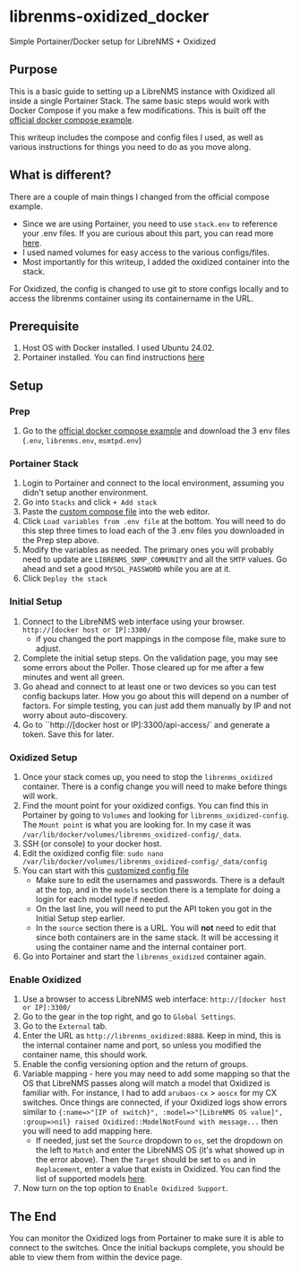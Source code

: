 # librenms-oxidized_docker
Simple Portainer/Docker setup for LibreNMS + Oxidized

## Purpose
This is a basic guide to setting up a LibreNMS instance with Oxidized all inside a single Portainer Stack. The same basic steps would work with Docker Compose if you make a few modifications. This is built off the [official docker compose example](https://github.com/librenms/docker/tree/master/examples/compose).

This writeup includes the compose and config files I used, as well as various instructions for things you need to do as you move along.

## What is different?
There are a couple of main things I changed from the official compose example.
* Since we are using Portainer, you need to use `stack.env` to reference your .env files. If you are curious about this part, you can read more [here](https://www.portainer.io/blog/using-env-files-in-stacks-with-portainer).
* I used named volumes for easy access to the various configs/files.
* Most importantly for this writeup, I added the oxidized container into the stack.

For Oxidized, the config is changed to use git to store configs locally and to access the librenms container using its containername in the URL.

## Prerequisite
1. Host OS with Docker installed. I used Ubuntu 24.02.
2. Portainer installed. You can find instructions [here](https://docs.portainer.io/start/install-ce/server/docker/linux)

## Setup

### Prep
1. Go to the [official docker compose example](https://github.com/librenms/docker/tree/master/examples/compose) and download the 3 env files (`.env`, `librenms.env`, `msmtpd.env`)

### Portainer Stack
1. Login to Portainer and connect to the local environment, assuming you didn't setup another environment.
2. Go into `Stacks` and click `+ Add stack`
3. Paste the [custom compose file](compose.yml) into the web editor.
5. Click `Load variables from .env file` at the bottom. You will need to do this step three times to load each of the 3 .env files you downloaded in the Prep step above.
6. Modify the variables as needed. The primary ones you will probably need to update are `LIBRENMS_SNMP_COMMUNITY` and all the `SMTP` values. Go ahead and set a good `MYSQL_PASSWORD` while you are at it.
7. Click `Deploy the stack`

### Initial Setup
1. Connect to the LibreNMS web interface using your browser. `http://[docker host or IP]:3300/`
   - if you changed the port mappings in the compose file, make sure to adjust.
2. Complete the initial setup steps. On the validation page, you may see some errors about the Poller. Those cleared up for me after a few minutes and went all green.
3. Go ahead and connect to at least one or two devices so you can test config backups later. How you go about this will depend on a number of factors. For simple testing, you can just add them manually by IP and not worry about auto-discovery.
4. Go to ``http://[docker host or IP]:3300/api-access/` and generate a token. Save this for later.

### Oxidized Setup
1. Once your stack comes up, you need to stop the `librenms_oxidized` container. There is a config change you will need to make before things will work.
2. Find the mount point for your oxidized configs. You can find this in Portainer by going to `Volumes` and looking for `librenms_oxidized-config`. The `Mount point` is what you are looking for. In my case it was `/var/lib/docker/volumes/librenms_oxidized-config/_data`.
3. SSH (or console) to your docker host.
4. Edit the oxidized config file: `sudo nano /var/lib/docker/volumes/librenms_oxidized-config/_data/config`
5. You can start with this [customized config file](oxidized_config)
   - Make sure to edit the usernames and passwords. There is a default at the top, and in the `models` section there is a template for doing a login for each model type if needed.
   - On the last line, you will need to put the API token you got in the Initial Setup step earlier.
   - In the `source` section there is a URL. You will **not** need to edit that since both containers are in the same stack. It will be accessing it using the container name and the internal container port.
6. Go into Portainer and start the `librenms_oxidized` container again.

### Enable Oxidized
1. Use a browser to access LibreNMS web interface: `http://[docker host or IP]:3300/`
2. Go to the gear in the top right, and go to `Global Settings`.
3. Go to the `External` tab.
4. Enter the URL as `http://librenms_oxidized:8888`. Keep in mind, this is the internal container name and port, so unless you modified the container name, this should work.
5. Enable the config versioning option and the return of groups.
6. Variable mapping - here you may need to add some mapping so that the OS that LibreNMS passes along will match a model that Oxidized is familiar with. For instance, I had to add `arubaos-cx` > `aoscx` for my CX switches. Once things are connected, if your Oxidized logs show errors similar to `{:name=>"[IP of switch}", :model=>"[LibreNMS OS value]", :group=>nil} raised Oxidized::ModelNotFound with message...` then you will need to add mapping here.
   - If needed, just set the `Source` dropdown to `os`, set the dropdown on the left to `Match` and enter the LibreNMS OS (it's what showed up in the error above). Then the `Target` should be set to `os` and in `Replacement`, enter a value that exists in Oxidized. You can find the list of supported models [here](https://github.com/ytti/oxidized/blob/master/docs/Supported-OS-Types.md).
7. Now turn on the top option to `Enable Oxidized Support`.

## The End
You can monitor the Oxidized logs from Portainer to make sure it is able to connect to the switches. Once the initial backups complete, you should be able to view them from within the device page.
